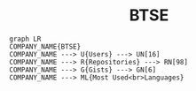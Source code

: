 <h1 align="center">BTSE</h1>

```mermaid
graph LR
COMPANY_NAME{BTSE}
COMPANY_NAME ---> U{Users} ---> UN[16]
COMPANY_NAME ---> R{Repositories} ---> RN[98]
COMPANY_NAME ---> G{Gists} ---> GN[6]
COMPANY_NAME ---> ML{Most Used<br>Languages}
```
